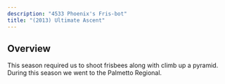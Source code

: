 ```yaml
---
description: "4533 Phoenix's Fris-bot"
title: "(2013) Ultimate Ascent"
---
```


## Overview

This season required us to shoot frisbees along with climb up a pyramid. During
this season we went to the Palmetto Regional.
